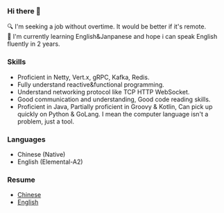 ### Hi there 👋

<!--
**eahau/eahau** is a ✨ _special_ ✨ repository because its `README.md` (this file) appears on your GitHub profile.

Here are some ideas to get you started:

- 👯 I’m looking to collaborate on ...
- 🤔 I’m looking for help with ...
- 💬 Ask me about ...
- 📫 How to reach me: ...
- 😄 Pronouns: ...
- ⚡ Fun fact: ...
-->
🔍️ I'm seeking a job without overtime. It would be better if it's remote.  
🌱 I'm currently learning English&Janpanese and hope i can speak English fluently in 2 years.

### Skills

- Proficient in Netty, Vert.x, gRPC, Kafka, Redis.
- Fully understand reactive&functional programming.
- Understand networking protocol like TCP HTTP WebSocket.
- Good communication and understanding, Good code reading skills.
- Proficient in Java, Partially proficient in Groovy & Kotlin, Can pick up quickly on Python & GoLang. I mean the computer language isn't a problem, just a tool.

### Languages

  - Chinese (Native)
  - English (Elemental-A2)

### Resume
- [Chinese](https://yixiao.my.canvasite.cn/)
- [English](https://yixiao.my.canvasite.cn/eng)
